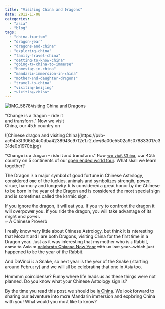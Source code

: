 ```yaml
---
title: "Visiting China and Dragons"
date: 2012-11-08
categories: 
  - "asia"
  - "blog"
tags: 
  - "china-tourism"
  - "dragon-year"
  - "dragons-and-china"
  - "exploring-china"
  - "family-travel-china"
  - "getting-to-know-china"
  - "going-to-china-to-immerse"
  - "homestay-in-china"
  - "mandarin-immersion-in-china"
  - "mother-and-daughter-dragons"
  - "travel-to-china"
  - "visiting-beijing"
  - "visiting-china"
---
```


![IMG_5878](https://pub-ac94b3f306b24c0dba4238943c97f2e1.r2.dev/6a00e5502a95078833017d3d4c7e79970c.jpg)Visiting China and Dragons  
  
"Change is a dragon - ride it  
and transform." Now we visit  
China, our 45th country on

<!--more--> ![Chinese dragon and visiting China](https://pub-ac94b3f306b24c0dba4238943c97f2e1.r2.dev/6a00e5502a95078833017c331de0b1970b.jpg)  
  
  
"Change is a dragon - ride it and transform." Now [we visit China](http://www.chinatravel20.com/2012/11/04/the-soultravelers3-coming-to-beijing/ "visit to China"), our 45th country on 5 continents of our [open ended world tour](http://soultravelers3new.local/2012/01/amazing-family-world-tour.html "open ended world tour"). What shall we learn together?  
  
The Dragon is a major symbol of good fortune in Chinese Astrology, considered one of the luckiest animals and symbolizes strength, power, virtue, harmony and longevity. It is considered a great honor by the Chinese to be born in the year of the Dragon and is considered the most special sign and is sometimes called the karmic sign.  
  
If you ignore the dragon, it will eat you. If you try to confront the dragon it will overpower you. If you ride the dragon, you will take advantage of its might and power.  
~ A Chinese Proverb  
  
I really know very little about Chinese Astrology, but think it is interesting that Mozart and I are both Dragons, visiting China for the first time in a Dragon year. Just as it was interesting that my mother who is a Rabbit, came to Asia to [celebrate Chinese New Year](http://soultravelers3new.local/2011/02/20-stunning-photos-chinese-new-year-georgetown-penang.html "celebrating chinese new year") with us last year...which just happened to be the year of the Rabbit.  
  
And DaVinci is a Snake, so next year is the year of the Snake ( starting around February) and we will all be celebrating that one in Asia too.  
  
Hmmmm,coincidense? Funny where life leads us as these things were not planned. Do you know what your Chinese Astrology sign is?  
  
By the time you read this post, we should be i[n China](http://www.chinatravel20.com/c/tours/ "china tours"). We look forward to sharing our adventure into more Mandarin immersion and exploring China with you! What would you most like to know?
